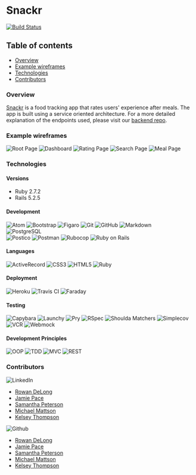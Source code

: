 # Snackr
[![Build Status][travis-image]][travis-url]

## Table of contents
- [Overview](#overview)
- [Example wireframes](#example-wireframes)
- [Technologies](#technologies)
- [Contributors](#contributors)

### Overview

[Snackr](https://snackr-trackr.herokuapp.com) is a food tracking app that rates users' experience after meals. The app is built using a service oriented architecture. For a more detailed explanation of the endpoints used, please visit our [backend repo](https://github.com/RowanDW/snackr_backend).

### Example wireframes
![Root Page](https://user-images.githubusercontent.com/826189/140439913-d8d5ec89-1777-4211-b308-c61fcc691112.png)
![Dashboard](https://user-images.githubusercontent.com/826189/140439956-63e892eb-7049-4d6d-ba3c-c67e55c03d50.png)
![Rating Page](https://user-images.githubusercontent.com/826189/140439993-4034ff4f-fa99-4118-a034-168f1bcfb97f.png)
![Search Page](https://user-images.githubusercontent.com/826189/140440017-d72514c9-ed1b-494e-85ae-75bdc473cbea.png)
![Meal Page](https://user-images.githubusercontent.com/826189/140440026-a9572a54-445e-4503-ba7c-34ccbbd53b8a.png)

### Technologies

#### Versions
- Ruby 2.7.2
- Rails 5.2.5

#### Development
![Atom][atom-badge]
![Bootstrap][bootstrap-badge]
![Figaro][figaro-badge]
![Git][git-badge]
![GitHub][github-badge]
![Markdown][markdown-badge]  
![PostgreSQL][postgreSQL-badge]   
![Postico][postico-badge]
![Postman][postman-badge]
![Rubocop][rubocop-badge]
![Ruby on Rails][ruby-on-rails-badge]

#### Languages
![ActiveRecord][activerecord-badge]
![CSS3][css3-badge]
![HTML5][html5-badge]
![Ruby][ruby-badge]

#### Deployment
![Heroku][heroku-badge]
![Travis CI][travis-ci-badge]
![Faraday][faraday-badge]

#### Testing
![Capybara][capybara-badge]
![Launchy][launchy-badge]
![Pry][pry-badge]
![RSpec][rspec-badge]
![Shoulda Matchers][shoulda-matchers-badge]
![Simplecov][simplecov-badge]
![VCR][vcr-badge]
![Webmock][webmock-badge]

#### Development Principles
![OOP][oop-badge]
![TDD][tdd-badge]
![MVC][mvc-badge]
![REST][rest-badge]


### Contributors
![LinkedIn][linkedin-badge]

- [Rowan DeLong](https://www.linkedin.com/in/rowandelong/)
- [Jamie Pace](https://www.linkedin.com/in/jamiejpace/)
- [Samantha Peterson](https://www.linkedin.com/in/samantha-peterson-15b18220b/)
- [Michael Mattson](https://www.linkedin.com/in/michael-p-mattson/)
- [Kelsey Thompson](https://www.linkedin.com/in/knthompson2/)

![Github][github-badge]

- [Rowan DeLong](https://github.com/RowanDW)
- [Jamie Pace](https://github.com/jamiejpace)
- [Samantha Peterson](https://github.com/sami-p)
- [Michael Mattson](https://github.com/michaelpmattson)
- [Kelsey Thompson](https://github.com/knthompson2)


<!-- Markdown link & img dfn's -->
[travis-image]:           https://app.travis-ci.com/RowanDW/snackr_frontend.svg?branch=main
[travis-url]:             https://app.travis-ci.com/github/RowanDW/snackr_frontend

[linkedin-badge]:         https://img.shields.io/badge/LinkedIn-0077B5?style=for-the-badge&logo=linkedin&logoColor=white
[github-badge]:           https://img.shields.io/badge/GitHub-100000?style=for-the-badge&logo=github&logoColor=white

[atom-badge]:             https://img.shields.io/badge/Atom-66595C.svg?&style=flaste&logo=atom&logoColor=white
[bootstrap-badge]:        https://img.shields.io/badge/Bootstrap-563D7C?style=for-the-badge&logo=bootstrap&logoColor=white
[figaro-badge]:           https://img.shields.io/badge/figaro-b81818.svg?&style=flaste&logo=rubygems&logoColor=white
[git-badge]:              https://img.shields.io/badge/Git-F05032.svg?&style=flaste&logo=git&logoColor=white
[github-badge]:           https://img.shields.io/badge/GitHub-181717.svg?&style=flaste&logo=github&logoColor=white
[markdown-badge]:         https://img.shields.io/badge/Markdown-000000?style=for-the-badge&logo=markdown&logoColor=white
[postgreSQL-badge]:       https://img.shields.io/badge/PostgreSQL-4169E1.svg?&style=flaste&logo=postgresql&logoColor=white
[postico-badge]:          https://img.shields.io/badge/postico-b81818.svg?&style=flaste&logo=rubygems&logoColor=white
[postman-badge]:          https://img.shields.io/badge/Postman-FF6C37?style=for-the-badge&logo=Postman&logoColor=white
[rubocop-badge]:          https://img.shields.io/badge/rubocop-b81818.svg?&style=flaste&logo=rubygems&logoColor=white
[ruby-on-rails-badge]:    https://img.shields.io/badge/Ruby%20On%20Rails-b81818.svg?&style=flat&logo=rubyonrails&logoColor=white

<!-- Languages -->
[activerecord-badge]:     https://img.shields.io/badge/ActiveRecord-CC0000.svg?&style=flaste&logo=rubyonrails&logoColor=white
[css3-badge]:             https://img.shields.io/badge/CSS3-1572B6.svg?&style=flaste&logo=css3&logoColor=white
[html5-badge]:            https://img.shields.io/badge/HTML5-0EB201.svg?&style=flaste&logo=html5&logoColor=white
[ruby-badge]:             https://img.shields.io/badge/Ruby-CC0000.svg?&style=flaste&logo=ruby&logoColor=white

<!-- Deployment -->
[heroku-badge]:           https://img.shields.io/badge/Heroku-430098.svg?&style=flaste&logo=heroku&logoColor=white
[travis-ci-badge]:        https://badgen.net/badge/icon/travis?icon=travis&label
[faraday-badge]:          https://img.shields.io/badge/faraday-b81818.svg?&style=flaste&logo=rubygems&logoColor=white


<!-- Testing -->
[capybara-badge]:         https://img.shields.io/badge/capybara-b81818.svg?&style=flaste&logo=rubygems&logoColor=white
[launchy-badge]:          https://img.shields.io/badge/launchy-b81818.svg?&style=flaste&logo=rubygems&logoColor=white
[pry-badge]:              https://img.shields.io/badge/pry-b81818.svg?&style=flaste&logo=rubygems&logoColor=white
[rspec-badge]:            https://img.shields.io/badge/rspec-b81818.svg?&style=flaste&logo=rubygems&logoColor=white
[shoulda-matchers-badge]: https://img.shields.io/badge/shoulda--matchers-b81818.svg?&style=flaste&logo=rubygems&logoColor=white
[simplecov-badge]:        https://img.shields.io/badge/simplecov-b81818.svg?&style=flaste&logo=rubygems&logoColor=white
[vcr-badge]:              https://img.shields.io/badge/vcr-b81818.svg?&style=flaste&logo=rubygems&logoColor=white
[webmock-badge]:          https://img.shields.io/badge/webmock-b81818.svg?&style=flaste&logo=rubygems&logoColor=white

<!-- Development Principles -->
[oop-badge]:              https://img.shields.io/badge/OOP-b81818.svg?&style=flaste&logo=OOP&logoColor=white
[tdd-badge]:              https://img.shields.io/badge/TDD-b87818.svg?&style=flaste&logo=TDD&logoColor=white
[mvc-badge]:              https://img.shields.io/badge/MVC-b8b018.svg?&style=flaste&logo=MVC&logoColor=white
[rest-badge]:             https://img.shields.io/badge/REST-33b818.svg?&style=flaste&logo=REST&logoColor=white
